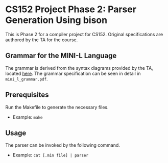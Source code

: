 # CS152 Project Phase 2: Parser Generation Using bison
This is Phase 2 for a compiler project for CS152. Original specifications are authored by the TA for the course.


## Grammar for the MINI-L Language
The grammar is derived from the syntax diagrams provided by the TA, located [here](https://www.cs.ucr.edu/~mafar001/compiler/webpages2/syntax.html). The grammar specification can be seen in detail in `mini_l_grammar.pdf`.

## Prerequisites

Run the Makefile to generate the necessary files. 
- Example: `make`

## Usage
The parser can be invoked by the following command.
- Example: `cat [.min file] | parser`
